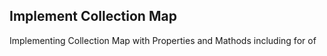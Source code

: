 ## Implement Collection Map
Implementing Collection Map with Properties and Mathods including for of